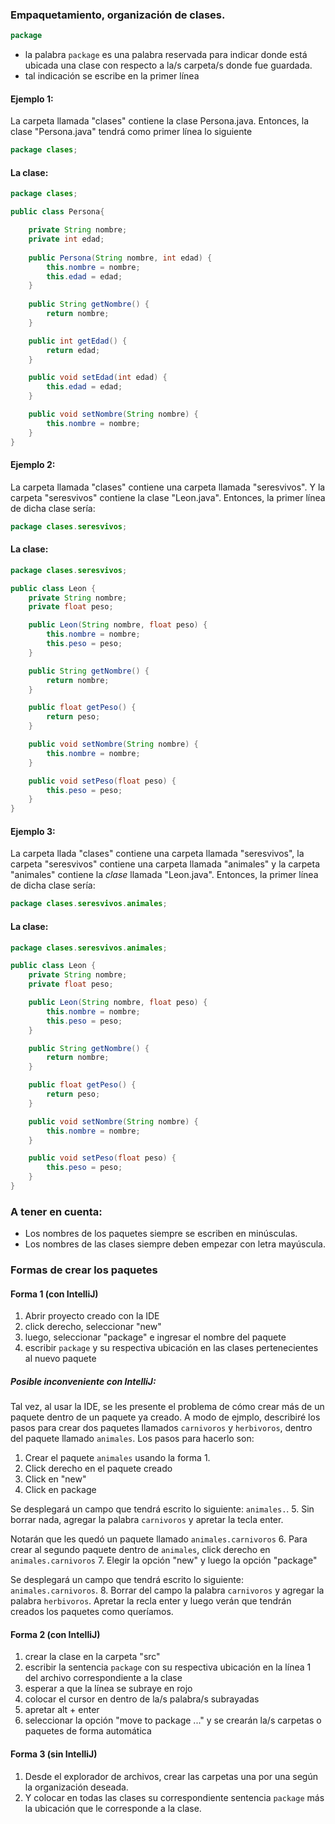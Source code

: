 ### Empaquetamiento, organización de clases.

```java
package
```
* la palabra ``` package ``` es una palabra reservada para indicar 
donde está ubicada una clase con respecto a la/s carpeta/s donde
fue guardada.
* tal indicación se escribe en la primer línea

#### Ejemplo 1:
La carpeta llamada "clases" contiene la clase Persona.java.
Entonces, la clase "Persona.java" tendrá como primer línea 
lo siguiente
```java
package clases;
```
#### La clase:
```java
package clases;

public class Persona{

    private String nombre;
    private int edad;
    
    public Persona(String nombre, int edad) {
        this.nombre = nombre;
        this.edad = edad;
    }
    
    public String getNombre() {
        return nombre;
    }

    public int getEdad() {
        return edad;
    }

    public void setEdad(int edad) {
        this.edad = edad;
    }

    public void setNombre(String nombre) {
        this.nombre = nombre;
    }
}
```

#### Ejemplo 2:
La carpeta llamada "clases" contiene una carpeta llamada "seresvivos".
Y la carpeta "seresvivos" contiene la clase "Leon.java".
Entonces, la primer línea de dicha clase sería:
```java
package clases.seresvivos;
```
#### La clase:
```java
package clases.seresvivos;

public class Leon {
    private String nombre;
    private float peso;

    public Leon(String nombre, float peso) {
        this.nombre = nombre;
        this.peso = peso;
    }

    public String getNombre() {
        return nombre;
    }

    public float getPeso() {
        return peso;
    }

    public void setNombre(String nombre) {
        this.nombre = nombre;
    }

    public void setPeso(float peso) {
        this.peso = peso;
    }
}
```

#### Ejemplo 3:
La carpeta llada "clases" contiene una carpeta llamada "seresvivos",
la carpeta "seresvivos" contiene una carpeta llamada "animales" y 
la carpeta "animales" contiene la *clase* llamada "Leon.java".
Entonces, la primer línea de dicha clase sería:
```java
package clases.seresvivos.animales;
```
#### La clase:
```java
package clases.seresvivos.animales;

public class Leon {
    private String nombre;
    private float peso;

    public Leon(String nombre, float peso) {
        this.nombre = nombre;
        this.peso = peso;
    }

    public String getNombre() {
        return nombre;
    }

    public float getPeso() {
        return peso;
    }

    public void setNombre(String nombre) {
        this.nombre = nombre;
    }

    public void setPeso(float peso) {
        this.peso = peso;
    }
}
```
### A tener en cuenta:
* Los nombres de los paquetes siempre se escriben en minúsculas.
* Los nombres de las clases siempre deben empezar con letra mayúscula.

### Formas de crear los paquetes

#### Forma 1 (con IntelliJ)
1. Abrir proyecto creado con la IDE
2. click derecho, seleccionar "new"
3. luego, seleccionar "package" e ingresar el nombre del paquete
4. escribir ```package``` y su respectiva ubicación 
en las clases pertenecientes al nuevo paquete

##### Posible inconveniente con IntelliJ:
Tal vez, al usar la IDE, se les presente el problema de cómo crear más de un paquete
dentro de un paquete ya creado.
A modo de ejmplo, describiré los pasos para crear dos paquetes llamados ```carnivoros```
y ```herbivoros```, dentro del paquete llamado ```animales```.
Los pasos para hacerlo son:
1. Crear el paquete ```animales``` usando la forma 1.
2. Click derecho en el paquete creado
3. Click en "new"
4. Click en package

Se desplegará un campo que tendrá escrito lo siguiente: ```animales.```.
5. Sin borrar nada, agregar la palabra ```carnivoros``` y apretar la tecla enter.

Notarán que les quedó un paquete llamado ```animales.carnivoros```
6. Para crear al segundo paquete dentro de ```animales```, click derecho
en ```animales.carnivoros```
7. Elegir la opción "new" y luego la opción "package"

Se desplegará un campo que tendrá escrito lo siguiente: ```animales.carnivoros```.
8. Borrar del campo la palabra  ```carnivoros``` y agregar la palabra ```herbivoros```.
Apretar la recla enter y luego verán que tendrán creados los paquetes como queríamos.

#### Forma 2 (con IntelliJ)
1. crear la clase en la carpeta "src"
2. escribir la sentencia ```package``` con su respectiva ubicación
en la línea 1 del archivo correspondiente a la clase
3. esperar a que la línea se subraye en rojo
4. colocar el cursor en dentro de la/s palabra/s subrayadas
5. apretar alt + enter
6. seleccionar la opción "move to package ..." y se crearán la/s
carpetas o paquetes de forma automática

#### Forma 3 (sin IntelliJ)
1. Desde el explorador de archivos, crear las carpetas una por una
según la organización deseada. 
2. Y colocar en todas las clases su correspondiente sentencia
```package``` más la ubicación que le corresponde a la clase.


